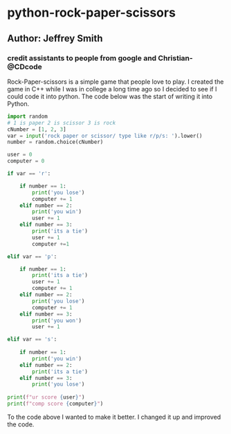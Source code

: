 # python-rock-paper-scissors

## Author: Jeffrey Smith

### credit assistants to people from google and Christian-@CDcode

Rock-Paper-scissors is a simple game that people love to play. I created the game in C++ while I was in college a long time ago so I decided to see if I could code it into python. The code below was the start of writing it into Python.

```python
import random
# 1 is paper 2 is scissor 3 is rock
cNumber = [1, 2, 3]
var = input('rock paper or scissor/ type like r/p/s: ').lower()
number = random.choice(cNumber)

user = 0
computer = 0

if var == 'r':

    if number == 1:
        print('you lose')
        computer += 1
    elif number == 2:
        print('you win')
        user += 1
    elif number == 3:
        print('its a tie')
        user += 1
        computer +=1

elif var == 'p':

    if number == 1:
        print('its a tie')
        user += 1
        computer += 1
    elif number == 2:
        print('you lose')
        computer += 1
    elif number == 3:
        print('you won')
        user += 1

elif var == 's':
    
    if number == 1:
        print('you win')
    elif number == 2:
        print('its a tie')
    elif number == 3:
        print('you lose')
        
print(f"ur score {user}")
print(f"comp score {computer}")

```

To the code above I wanted to make it better. I changed it up and improved the code.
